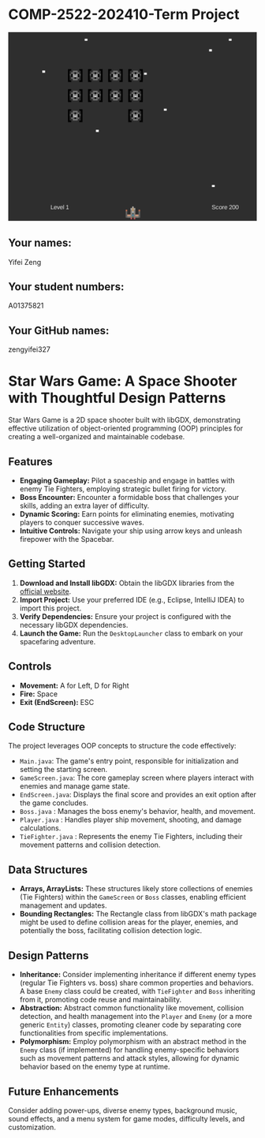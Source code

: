 # COMP-2522-202410-Term Project
![demo](demo.png)

## Your names:
Yifei Zeng

## Your student numbers:
A01375821

## Your GitHub names:
zengyifei327

# Star Wars Game: A Space Shooter with Thoughtful Design Patterns

Star Wars Game is a 2D space shooter built with libGDX, demonstrating effective utilization of object-oriented programming (OOP) principles for creating a well-organized and maintainable codebase.

## Features

- **Engaging Gameplay:** Pilot a spaceship and engage in battles with enemy Tie Fighters, employing strategic bullet firing for victory.
- **Boss Encounter:** Encounter a formidable boss that challenges your skills, adding an extra layer of difficulty.
- **Dynamic Scoring:** Earn points for eliminating enemies, motivating players to conquer successive waves.
- **Intuitive Controls:** Navigate your ship using arrow keys and unleash firepower with the Spacebar.

## Getting Started

1. **Download and Install libGDX:** Obtain the libGDX libraries from the [official website](https://libgdx.com/).
2. **Import Project:** Use your preferred IDE (e.g., Eclipse, IntelliJ IDEA) to import this project.
3. **Verify Dependencies:** Ensure your project is configured with the necessary libGDX dependencies.
4. **Launch the Game:** Run the `DesktopLauncher` class to embark on your spacefaring adventure.

## Controls

- **Movement:** A for Left, D for Right
- **Fire:** Space
- **Exit (EndScreen):** ESC

## Code Structure

The project leverages OOP concepts to structure the code effectively:

- `Main.java`: The game's entry point, responsible for initialization and setting the starting screen.
- `GameScreen.java`: The core gameplay screen where players interact with enemies and manage game state.
- `EndScreen.java`: Displays the final score and provides an exit option after the game concludes.
- `Boss.java` : Manages the boss enemy's behavior, health, and movement.
- `Player.java` : Handles player ship movement, shooting, and damage calculations.
- `TieFighter.java` : Represents the enemy Tie Fighters, including their movement patterns and collision detection.

## Data Structures

- **Arrays, ArrayLists:** These structures likely store collections of enemies (Tie Fighters) within the `GameScreen` or `Boss` classes, enabling efficient management and updates.
- **Bounding Rectangles:** The Rectangle class from libGDX's math package might be used to define collision areas for the player, enemies, and potentially the boss, facilitating collision detection logic.

## Design Patterns

- **Inheritance:** Consider implementing inheritance if different enemy types (regular Tie Fighters vs. boss) share common properties and behaviors. A base `Enemy` class could be created, with `TieFighter` and `Boss` inheriting from it, promoting code reuse and maintainability.
- **Abstraction:** Abstract common functionality like movement, collision detection, and health management into the `Player` and `Enemy` (or a more generic `Entity`) classes, promoting cleaner code by separating core functionalities from specific implementations.
- **Polymorphism:** Employ polymorphism with an abstract method in the `Enemy` class (if implemented) for handling enemy-specific behaviors such as movement patterns and attack styles, allowing for dynamic behavior based on the enemy type at runtime.

## Future Enhancements

Consider adding power-ups, diverse enemy types, background music, sound effects, and a menu system for game modes, difficulty levels, and customization.


